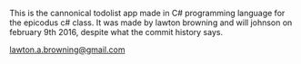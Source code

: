 This is the cannonical todolist app made in C# programming language for the epicodus c# class. 
It was made by lawton browning and will johnson on february 9th 2016, despite what the commit history says.

lawton.a.browning@gmail.com
